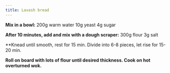 ```yaml
---
title: Lavash bread
---
```


**Mix in a bowl:**
200g warm water
10g yeast
4g sugar

**After 10 minutes, add and mix with a dough scraper:**
300g flour
3g salt

**Knead until smooth, rest for 15 min. Divide into 6-8 pieces, let rise for 15-20 min.

**Roll on board with lots of flour until desired thickness. Cook on hot overturned wok.**